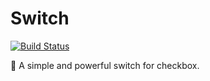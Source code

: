 # Switch

[![Build Status](https://travis-ci.org/zhiyul/Switch.svg?branch=master)](https://travis-ci.org/zhiyul/Switch)

:rabbit: A simple and powerful switch for checkbox.
